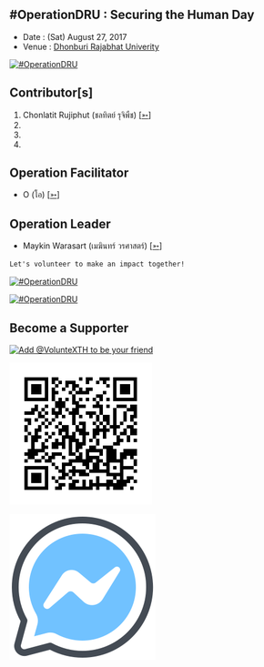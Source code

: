 ## #OperationDRU : Securing the Human Day

+ Date : (Sat) August 27, 2017
+ Venue : [Dhonburi Rajabhat Univerity](https://www.dru.ac.th/)

[![](/Cover.jpg "#OperationDRU")](https://www.facebook.com/hashtag/OperationDRU)

## Contributor[s]
1. Chonlatit Rujiphut (ชลทิตย์ รุจิพืช) [[➳](https://www.facebook.com/Tsunakun27)]
1.
1.
1.

## Operation Facilitator
+ O (โอ) [[➳](https://www.facebook.com/oooo)]

## Operation Leader
+ Maykin Warasart (เมฆินทร์ วรศาสตร์) [[➳](http://mk.in.th)]

```markdown
Let's volunteer to make an impact together!
```
[![](/Brown.jpg "#OperationDRU")](https://www.facebook.com/hashtag/OperationDRU)

[![](/Team.jpg "#OperationDRU")](https://www.facebook.com/hashtag/OperationDRU)

## Become a Supporter

[![](https://scdn.line-apps.com/n/line_add_friends/btn/en.png "Add @VolunteXTH to be your friend")](https://lin.ee/cnIgUj4)

[![](/@VolunteXTH.png "Add @VolunteXTH to be your friend")](https://line.me/R/ti/p/@voluntex)

[![](/fb-m.png "Talk to us via FB messenger")](https://m.me/VolunteXTH)